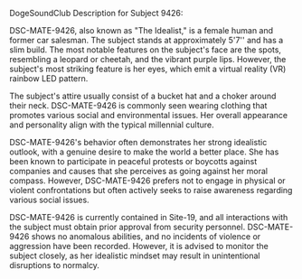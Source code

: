 DogeSoundClub Description for Subject 9426:

DSC-MATE-9426, also known as "The Idealist," is a female human and former car salesman. The subject stands at approximately 5'7'' and has a slim build. The most notable features on the subject's face are the spots, resembling a leopard or cheetah, and the vibrant purple lips. However, the subject's most striking feature is her eyes, which emit a virtual reality (VR) rainbow LED pattern. 

The subject's attire usually consist of a bucket hat and a choker around their neck. DSC-MATE-9426 is commonly seen wearing clothing that promotes various social and environmental issues. Her overall appearance and personality align with the typical millennial culture.

DSC-MATE-9426's behavior often demonstrates her strong idealistic outlook, with a genuine desire to make the world a better place. She has been known to participate in peaceful protests or boycotts against companies and causes that she perceives as going against her moral compass. However, DSC-MATE-9426 prefers not to engage in physical or violent confrontations but often actively seeks to raise awareness regarding various social issues. 

DSC-MATE-9426 is currently contained in Site-19, and all interactions with the subject must obtain prior approval from security personnel. DSC-MATE-9426 shows no anomalous abilities, and no incidents of violence or aggression have been recorded. However, it is advised to monitor the subject closely, as her idealistic mindset may result in unintentional disruptions to normalcy.